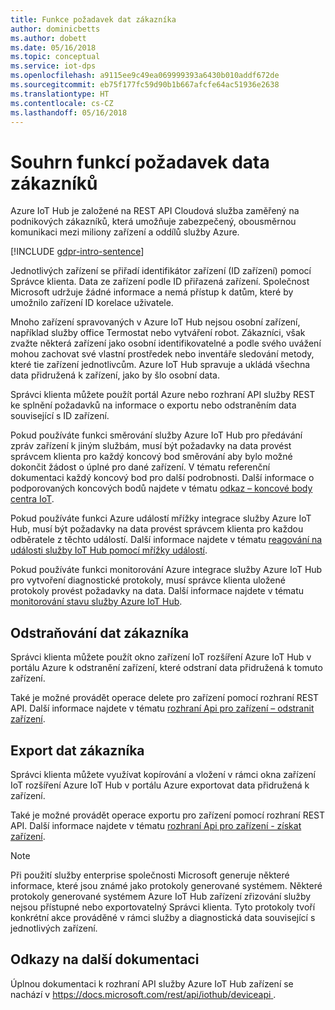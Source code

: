 ```yaml
---
title: Funkce požadavek dat zákazníka
author: dominicbetts
ms.author: dobett
ms.date: 05/16/2018
ms.topic: conceptual
ms.service: iot-dps
ms.openlocfilehash: a9115ee9c49ea069999393a6430b010addf672de
ms.sourcegitcommit: eb75f177fc59d90b1b667afcfe64ac51936e2638
ms.translationtype: HT
ms.contentlocale: cs-CZ
ms.lasthandoff: 05/16/2018
---
```

# <a name="summary-of-customer-data-request-features"></a>Souhrn funkcí požadavek data zákazníků

Azure IoT Hub je založené na REST API Cloudová služba zaměřený na podnikových zákazníků, která umožňuje zabezpečený, obousměrnou komunikaci mezi miliony zařízení a oddílů služby Azure.

[!INCLUDE [gdpr-intro-sentence](../../includes/gdpr-intro-sentence.md)]

Jednotlivých zařízení se přiřadí identifikátor zařízení (ID zařízení) pomocí Správce klienta. Data ze zařízení podle ID přiřazená zařízení. Společnost Microsoft udržuje žádné informace a nemá přístup k datům, které by umožnilo zařízení ID korelace uživatele.

Mnoho zařízení spravovaných v Azure IoT Hub nejsou osobní zařízení, například služby office Termostat nebo vytváření robot. Zákazníci, však zvažte některá zařízení jako osobní identifikovatelné a podle svého uvážení mohou zachovat své vlastní prostředek nebo inventáře sledování metody, které tie zařízení jednotlivcům. Azure IoT Hub spravuje a ukládá všechna data přidružená k zařízení, jako by šlo osobní data.

Správci klienta můžete použít portál Azure nebo rozhraní API služby REST ke splnění požadavků na informace o exportu nebo odstraněním data související s ID zařízení.

Pokud používáte funkci směrování služby Azure IoT Hub pro předávání zpráv zařízení k jiným službám, musí být požadavky na data provést správcem klienta pro každý koncový bod směrování aby bylo možné dokončit žádost o úplné pro dané zařízení. V tématu referenční dokumentaci každý koncový bod pro další podrobnosti. Další informace o podporovaných koncových bodů najdete v tématu [odkaz – koncové body centra IoT](iot-hub-devguide-endpoints.md).

Pokud používáte funkci Azure událostí mřížky integrace služby Azure IoT Hub, musí být požadavky na data provést správcem klienta pro každou odběratele z těchto událostí. Další informace najdete v tématu [reagování na události služby IoT Hub pomocí mřížky událostí](iot-hub-event-grid.md).

Pokud používáte funkci monitorování Azure integrace služby Azure IoT Hub pro vytvoření diagnostické protokoly, musí správce klienta uložené protokoly provést požadavky na data. Další informace najdete v tématu [monitorování stavu služby Azure IoT Hub](iot-hub-monitor-resource-health.md).

## <a name="deleting-customer-data"></a>Odstraňování dat zákazníka

Správci klienta můžete použít okno zařízení IoT rozšíření Azure IoT Hub v portálu Azure k odstranění zařízení, které odstraní data přidružená k tomuto zařízení.

Také je možné provádět operace delete pro zařízení pomocí rozhraní REST API. Další informace najdete v tématu [rozhraní Api pro zařízení – odstranit zařízení](https://docs.microsoft.com/rest/api/iothub/deviceapi/deletedevice).

## <a name="exporting-customer-data"></a>Export dat zákazníka

Správci klienta můžete využívat kopírování a vložení v rámci okna zařízení IoT rozšíření Azure IoT Hub v portálu Azure exportovat data přidružená k zařízení.

Také je možné provádět operace exportu pro zařízení pomocí rozhraní REST API. Další informace najdete v tématu [rozhraní Api pro zařízení - získat zařízení](https://docs.microsoft.com/rest/api/iothub/deviceapi/getdevice).

> [!NOTE]
> Při použití služby enterprise společnosti Microsoft generuje některé informace, které jsou známé jako protokoly generované systémem. Některé protokoly generované systémem Azure IoT Hub zařízení zřizování služby nejsou přístupné nebo exportovatelný Správci klienta. Tyto protokoly tvoří konkrétní akce prováděné v rámci služby a diagnostická data související s jednotlivých zařízení.

## <a name="links-to-additional-documentation"></a>Odkazy na další dokumentaci

Úplnou dokumentaci k rozhraní API služby Azure IoT Hub zařízení se nachází v [ https://docs.microsoft.com/rest/api/iothub/deviceapi ](https://docs.microsoft.com/rest/api/iothub/deviceapi).